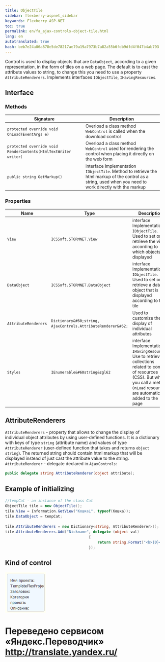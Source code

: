```yaml
--- 
title: ObjectTile 
sidebar: flexberry-aspnet_sidebar 
keywords: Flexberry ASP-NET 
toc: true 
permalink: en/fa_ajax-controls-object-tile.html 
lang: en 
autotranslated: true 
hash: beb7e24a06a878e5de78217ae79a19a7973b7a82a55b6fdb9dfd4f047b4ab793 
--- 
```


Control is used to display objects that are `DataObject`, according to a given representation, in the form of tiles on a web page. The default is to cast the attribute values to string, to change this you need to use a property `AttributeRenderers`. Implements interfaces `IObjectTile`, `IHavingResources`. 

## Interface 

### Methods 

| Signature | Description| 
|----------------|--------------------| 
| `protected override void OnLoad(EventArgs e)` | Overload a class method `WebControl` is called when the download control| 
| `protected override void RenderContents(HtmlTextWriter writer)` | Overload a class method `WebControl` used for rendering the control when placing it directly on the web form| 
| `public string GetMarkup()` | interface Implementation `IObjectTile`. Method to retrieve the html markup of the control as a string, used when you need to work directly with the markup| 

### Properties 

| Name | Type | Description| 
|---------------|-------------------|----------------------------| 
| `View` | `ICSSoft.STORMNET.View` | interface Implementation `IObjectTile`. Used to set or retrieve the view according to which objects are displayed| 
| `DataObject` | `ICSSoft.STORMNET.DataObject` | interface Implementation `IObjectTile`. Used to set or retrieve a data object that is displayed according to the tile| 
| `AttributeRenderers` | `Dictionary&#60;string, AjaxControls.AttributeRenderer&#62;` | Used to customize the display of individual attributes| 
| `Styles` | `IEnumerable&#60string&zgl62` | interface Implementation `IHavingResources`. Use to retrieve collections related to control of resources (CSS). But when you call a method `OnLoad` resources are automatically added to the page| 

## AttributeRenderers 

`AttributeRenderers` - property that allows to change the display of individual object attributes by using user-defined functions. It is a dictionary with keys of type `string` (attribute name) and values of type `AttributeRenderer` (user-defined function that takes and returns `object` `string`). The returned string should contain html markup that will be displayed instead of just cast the attribute value to the string. `AttributeRenderer` - delegate declared in `AjaxControls`: 

```csharp
public delegate string AttributeRenderer(object attribute);
``` 

## Example of initializing 

```csharp
//tempCat - an instance of the class Cat 
ObjectTile tile = new ObjectTile();
tile.View = Information.GetView("КошкаL", typeof(Кошка));
tile.DataObject = tempCat;

tile.AttributeRenderers = new Dictionary<string, AttributeRenderer>();
tile.AttributeRenderers.Add("Nickname", delegate (object val)
                                      {
                                          return string.Format("<b>{0}</b>", val);
                                      });
``` 

## Kind of control 

![](/images/pages/products/flexberry-aspnet/controls/object-tile.png) 



 # Переведено сервисом «Яндекс.Переводчик» http://translate.yandex.ru/
